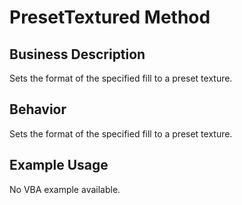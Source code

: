 # PresetTextured Method

## Business Description
Sets the format of the specified fill to a preset texture.

## Behavior
Sets the format of the specified fill to a preset texture.

## Example Usage
No VBA example available.